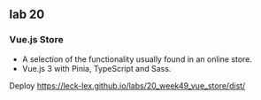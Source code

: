 ## lab 20

### Vue.js Store

- A selection of the functionality usually found in an online store.
- Vue.js 3 with Pinia, TypeScript and Sass.

Deploy https://leck-lex.github.io/labs/20_week49_vue_store/dist/

